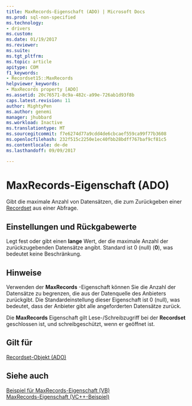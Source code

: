 ```yaml
---
title: MaxRecords-Eigenschaft (ADO) | Microsoft Docs
ms.prod: sql-non-specified
ms.technology:
- drivers
ms.custom: 
ms.date: 01/19/2017
ms.reviewer: 
ms.suite: 
ms.tgt_pltfrm: 
ms.topic: article
apitype: COM
f1_keywords:
- Recordset15::MaxRecords
helpviewer_keywords:
- MaxRecords property [ADO]
ms.assetid: 20c76571-8c9a-482c-a99e-726ab1d93f8b
caps.latest.revision: 11
author: MightyPen
ms.author: genemi
manager: jhubbard
ms.workload: Inactive
ms.translationtype: MT
ms.sourcegitcommit: f7e6274d77a9cdd4de6cbcaef559ca99f77b3608
ms.openlocfilehash: 232f515c2250e1ec40fbb28bdff767baf9cf81c5
ms.contentlocale: de-de
ms.lasthandoff: 09/09/2017

---
```

# <a name="maxrecords-property-ado"></a>MaxRecords-Eigenschaft (ADO)
Gibt die maximale Anzahl von Datensätzen, die zum Zurückgeben einer [Recordset](../../../ado/reference/ado-api/recordset-object-ado.md) aus einer Abfrage.  
  
## <a name="settings-and-return-values"></a>Einstellungen und Rückgabewerte  
 Legt fest oder gibt einen **lange** Wert, der die maximale Anzahl der zurückzugebenden Datensätze angibt. Standard ist 0 (null) (**0**), was bedeutet keine Beschränkung.  
  
## <a name="remarks"></a>Hinweise  
 Verwenden der **MaxRecords** -Eigenschaft können Sie die Anzahl der Datensätze zu begrenzen, die aus der Datenquelle des Anbieters zurückgibt. Die Standardeinstellung dieser Eigenschaft ist 0 (null), was bedeutet, dass der Anbieter gibt alle angeforderten Datensätze zurück.  
  
 Die **MaxRecords** Eigenschaft gilt Lese-/Schreibzugriff bei der **Recordset** geschlossen ist, und schreibgeschützt, wenn er geöffnet ist.  
  
## <a name="applies-to"></a>Gilt für  
 [Recordset-Objekt (ADO)](../../../ado/reference/ado-api/recordset-object-ado.md)  
  
## <a name="see-also"></a>Siehe auch  
 [Beispiel für MaxRecords-Eigenschaft (VB)](../../../ado/reference/ado-api/maxrecords-property-example-vb.md)   
 [MaxRecords-Eigenschaft (VC++-Beispiel)](../../../ado/reference/ado-api/maxrecords-property-example-vc.md)   

